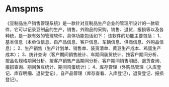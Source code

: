 # Amspms
 《豆制品生产销售管理系统》是一款针对豆制品生产企业的管理所设计的一款软件，它可以记录豆制品的生产，销售，外购品的采购，销售、退货，报损等以及各种统，是一款有效的管理软件，具体功能包话如下： 该软件的功能主要包括： 1、基本信息（本单位信息、自产品信息、客户信息、车辆信息、供商信息、外购品信息）； 2、生产销售（生产计划单、销售单、装货清单、黄豆生产成本、鸡蛋生产成本）； 3、统计查询（客户期间销售统计、车期间装货统计、按客户期间分析、按品名规格期间分析、按客户销售产品期间分析、客户期间销售明细、退货查询、报损查询、期间黄豆统计、期间鸡蛋统计）； 4、库存管理（外购品管理（入库登记、库存明细、退货登记），自产品管理（库存查看、入库登记），退货登记、报损登记）。
